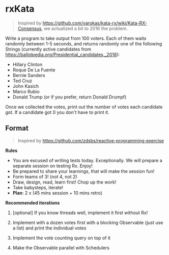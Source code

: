 # rxKata

> Inspired by https://github.com/varokas/kata-rx/wiki/Kata-RX-Consensus, we actualized a bit to 2016 the problem.

Write a program to take output from 100 voters. Each of them waits randomly between 1-5 seconds, and returns randomly one of the following Strings (currently active candidates from https://ballotpedia.org/Presidential_candidates,_2016): 

- Hillary Clinton
- Roque De La Fuente
- Bernie Sanders
- Ted Cruz
- John Kasich
- Marco Rubio
- Donald Trump (or if you prefer, return Donald Drumpf) 

Once we collected the votes, print out the number of votes each candidate got. If a candidate got 0 you don't have to print it. 


## Format

> Inspired by https://github.com/zdsbs/reactive-programming-exercise

**Rules**

- You are excused of writing tests today. Exceptionally. We will prepare a separate session on testing Rx. Enjoy! 
- Be prepared to share your learnings, that will make the session fun! 
- Form teams of 3! (not 4, not 2)
- Draw, design, read, learn first! Chop up the work! 
- Take babysteps, iterate! 
- **Plan**: 2 x (45 mins session + 10 mins retro)


**Recommended iterations** 

1. [optional] If you know threads well, implement it first without Rx!  

2. Implement with a dozen votes first with a blocking Observable (just use a list) and print the individual votes 

3. Implement the vote counting query on top of it

4. Make the Observable parallel with Schedulers

